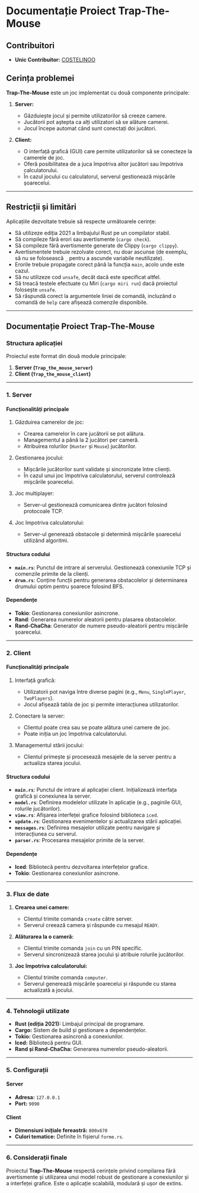 # Documentație Proiect Trap-The-Mouse

## Contribuitori
- **Unic Contribuitor:** [COSTELINOO](https://github.com/COSTELINOO)

## Cerința problemei

**Trap-The-Mouse** este un joc implementat cu două componente principale:

1. **Server:**
   - Găzduiește jocul și permite utilizatorilor să creeze camere.
   - Jucătorii pot aștepta ca alți utilizatori să se alăture camerei.
   - Jocul începe automat când sunt conectați doi jucători.

2. **Client:**
   - O interfață grafică (GUI) care permite utilizatorilor să se conecteze la camerele de joc.
   - Oferă posibilitatea de a juca împotriva altor jucători sau împotriva calculatorului.
   - În cazul jocului cu calculatorul, serverul gestionează mișcările șoarecelui.

---

## Restricții și limitări

Aplicațiile dezvoltate trebuie să respecte următoarele cerințe:

- Să utilizeze ediția 2021 a limbajului Rust pe un compilator stabil.
- Să compileze fără erori sau avertismente (`cargo check`).
- Să compileze fără avertismente generate de Clippy (`cargo clippy`).
- Avertismentele trebuie rezolvate corect, nu doar ascunse (de exemplu, să nu se folosească `_` pentru a ascunde variabile neutilizate).
- Erorile trebuie propagate corect până la funcția `main`, acolo unde este cazul.
- Să nu utilizeze cod `unsafe`, decât dacă este specificat altfel.
- Să treacă testele efectuate cu Miri (`cargo miri run`) dacă proiectul folosește `unsafe`.
- Să răspundă corect la argumentele liniei de comandă, incluzând o comandă de `help` care afișează comenzile disponibile.

---

## Documentație Proiect Trap-The-Mouse

### Structura aplicației

Proiectul este format din două module principale:
1. **Server (`Trap_the_mouse_server`)**
2. **Client (`Trap_the_mouse_client`)**

---

### 1. Server

#### Funcționalități principale

1. Găzduirea camerelor de joc:
   - Crearea camerelor în care jucătorii se pot alătura.
   - Managementul a până la 2 jucători per cameră.
   - Atribuirea rolurilor (`Hunter` și `Mouse`) jucătorilor.

2. Gestionarea jocului:
   - Mișcările jucătorilor sunt validate și sincronizate între clienți.
   - În cazul unui joc împotriva calculatorului, serverul controlează mișcările șoarecelui.

3. Joc multiplayer:
   - Server-ul gestionează comunicarea dintre jucători folosind protocoale TCP.

4. Joc împotriva calculatorului:
   - Server-ul generează obstacole și determină mișcările șoarecelui utilizând algoritmi.

#### Structura codului

- **`main.rs`**: Punctul de intrare al serverului. Gestionează conexiunile TCP și comenzile primite de la clienți.
- **`drum.rs`**: Conține funcții pentru generarea obstacolelor și determinarea drumului optim pentru șoarece folosind BFS.

#### Dependențe

- **Tokio**: Gestionarea conexiunilor asincrone.
- **Rand**: Generarea numerelor aleatorii pentru plasarea obstacolelor.
- **Rand-ChaCha**: Generator de numere pseudo-aleatorii pentru mișcările șoarecelui.

---

### 2. Client

#### Funcționalități principale

1. Interfață grafică:
   - Utilizatorii pot naviga între diverse pagini (e.g., `Menu`, `SinglePlayer`, `TwoPlayers`).
   - Jocul afișează tabla de joc și permite interacțiunea utilizatorilor.

2. Conectare la server:
   - Clientul poate crea sau se poate alătura unei camere de joc.
   - Poate iniția un joc împotriva calculatorului.

3. Managementul stării jocului:
   - Clientul primește și procesează mesajele de la server pentru a actualiza starea jocului.

#### Structura codului

- **`main.rs`**: Punctul de intrare al aplicației client. Inițializează interfața grafică și conexiunea la server.
- **`model.rs`**: Definirea modelelor utilizate în aplicație (e.g., paginile GUI, rolurile jucătorilor).
- **`view.rs`**: Afișarea interfeței grafice folosind biblioteca `iced`.
- **`update.rs`**: Gestionarea evenimentelor și actualizarea stării aplicației.
- **`messages.rs`**: Definirea mesajelor utilizate pentru navigare și interacțiunea cu serverul.
- **`parser.rs`**: Procesarea mesajelor primite de la server.

#### Dependențe

- **Iced**: Bibliotecă pentru dezvoltarea interfețelor grafice.
- **Tokio**: Gestionarea conexiunilor asincrone.

---

### 3. Flux de date

1. **Crearea unei camere:**
   - Clientul trimite comanda `create` către server.
   - Serverul creează camera și răspunde cu mesajul `READY`.

2. **Alăturarea la o cameră:**
   - Clientul trimite comanda `join` cu un PIN specific.
   - Serverul sincronizează starea jocului și atribuie rolurile jucătorilor.

3. **Joc împotriva calculatorului:**
   - Clientul trimite comanda `computer`.
   - Serverul generează mișcările șoarecelui și răspunde cu starea actualizată a jocului.

---

### 4. Tehnologii utilizate

- **Rust (ediția 2021):** Limbajul principal de programare.
- **Cargo:** Sistem de build și gestionare a dependențelor.
- **Tokio:** Gestionarea asincronă a conexiunilor.
- **Iced:** Bibliotecă pentru GUI.
- **Rand și Rand-ChaCha:** Generarea numerelor pseudo-aleatorii.

---

### 5. Configurații

#### Server

- **Adresa:** `127.0.0.1`
- **Port:** `9090`

#### Client

- **Dimensiuni inițiale fereastră:** `800x670`
- **Culori tematice:** Definite în fișierul `forme.rs`.

---

### 6. Considerații finale

Proiectul **Trap-The-Mouse** respectă cerințele privind compilarea fără avertismente și utilizarea unui model robust de gestionare a conexiunilor și a interfeței grafice. Este o aplicație scalabilă, modulară și ușor de extins.